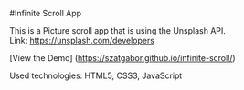 #Infinite Scroll App

This is a Picture scroll app that is using the Unsplash API.  
Link: https://unsplash.com/developers

[View the Demo]
(https://szatgabor.github.io/infinite-scroll/)

Used technologies: HTML5, CSS3, JavaScript
